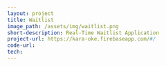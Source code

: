 ```yaml
---
layout: project
title: Waitlist
image_path: /assets/img/waitlist.png
short-description: Real-Time Waitlist Application
project-url: https://kara-oke.firebaseapp.com/#/
code-url:
tech:
---
```


